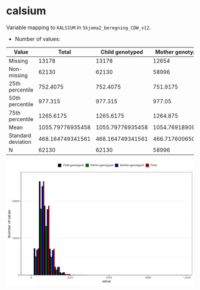 # calsium
Variable mapping to `KALSIUM` in `Skjema2_beregning_CDW_v12`.
- Number of values:

| Value | Total | Child genotyped | Mother genotyped | Father genotyped |
| ----- | ----- | --------------- | ---------------- | ---------------- |
| Missing | 13178 | 13178 | 12654 | 6217 |
| Non-missing | 62130 | 62130 | 58996 | 43867 |
| 25th percentile | 752.4075 | 752.4075 | 751.9175 | 751.92 |
| 50th percentile | 977.315 | 977.315 | 977.05 | 975.55 |
| 75th percentile | 1265.6175 | 1265.6175 | 1264.875 | 1259.92 |
| Mean | 1055.79776935458 | 1055.79776935458 | 1054.76918909757 | 1050.54696081337 |
| Standard deviation | 468.164749341561 | 468.164749341561 | 466.717600650823 | 459.576962755146 |
| N | 62130 | 62130 | 58996 | 43867 |



![](calsium_n.png)



